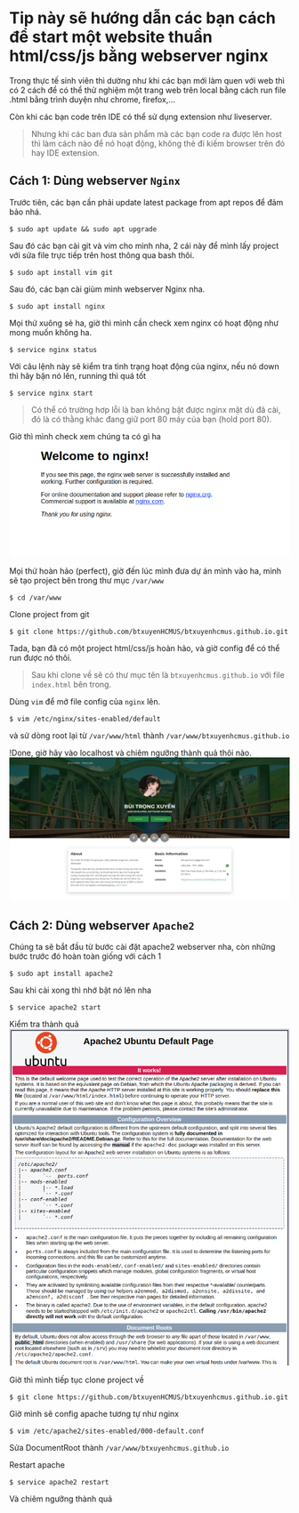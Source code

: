 # Tip này sẽ hướng dẫn các bạn cách để start một website thuần html/css/js bằng webserver nginx

Trong thực tế sinh viên thì dường như khi các bạn mới làm quen với web thì có 2 cách để có thể thử nghiệm một trang web trên local bằng cách run file .html bằng trình duyện như chrome, firefox,...

Còn khi các bạn code trên IDE có thể sử dụng extension như liveserver.

> Nhưng khi các ban đưa sản phẩm mà các bạn code ra được lên host thì làm cách nào để nó hoạt động, không thẻ đi kiếm browser trên đó hay IDE extension.

## Cách 1: Dùng webserver `Nginx`

Trước tiên, các bạn cần phải update latest package from apt repos để đảm bảo nhá.

```
$ sudo apt update && sudo apt upgrade
```

Sau đó các bạn cài git và vim cho mình nha, 2 cái này để mình lấy project với sửa file trực tiếp trên host thông qua bash thôi.

```
$ sudo apt install vim git
```

Sau đó, các bạn cài giùm mình webserver Nginx nha.

```
$ sudo apt install nginx
```

Mọi thứ xuông sẻ ha, giờ thì mình cần check xem nginx có hoạt động như mong muốn không ha.

```
$ service nginx status
```

Với câu lệnh này sẽ kiểm tra tình trạng hoạt động của nginx, nếu nó down thì hãy bận nó lên, running thì quá tốt

```
$ service nginx start
```

> Có thể có trường hơp lỗi là ban không bật được nginx mặt dù đã cài, đó là có thằng khác đang giữ port 80 máy của bạn (hold port 80).

Giờ thì mình check xem chúng ta có gì ha
![nginx](./src/static/nginx.png)

Mọi thứ hoàn hảo (perfect), giờ đến lúc mình đưa dự án mình vào ha, mình sẽ tạo project bên trong thư mục `/var/www`

```
$ cd /var/www
```

Clone project from git

```
$ git clone https://github.com/btxuyenHCMUS/btxuyenhcmus.github.io.git
```

Tada, bạn đã có một project html/css/js hoàn hảo, và giờ config để có thể run được nó thôi.

> Sau khi clone về sẽ có thư mục tên là `btxuyenhcmus.github.io` với file `index.html` bên trong.

Dùng `vim` để mở file config của `nginx` lên.

```
$ vim /etc/nginx/sites-enabled/default
```

và sử dòng root lại từ `/var/www/html` thành `/var/www/btxuyenhcmus.github.io`

!Done, giờ hãy vào localhost và chiêm ngưỡng thành quả thôi nào.
![nginx-running](./src/static/nginx-html.png)

## Cách 2: Dùng webserver `Apache2`

Chúng ta sẽ bắt đầu từ bước cài đặt apache2 webserver nha, còn những bước trước đó hoàn toàn giống với cách 1

```
$ sudo apt install apache2
```

Sau khi cài xong thì nhớ bật nó lên nha

```
$ service apache2 start
```

Kiểm tra thành quả
![apache](./src/static/apache.png)

Giờ thì mình tiếp tục clone project về

```
$ git clone https://github.com/btxuyenHCMUS/btxuyenhcmus.github.io.git
```

Giờ mình sẽ config apache tương tự như nginx

```
$ vim /etc/apache2/sites-enabled/000-default.conf
```

Sửa DocumentRoot thành `/var/www/btxuyenhcmus.github.io`

Restart apache

```
$ service apache2 restart
```

Và chiêm ngưỡng thành quả
